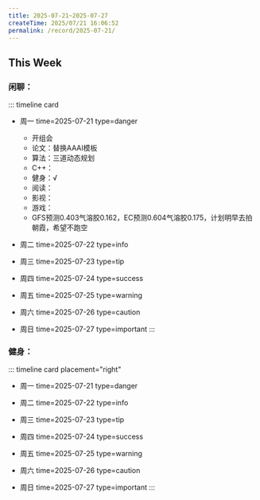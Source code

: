 ```yaml
---
title: 2025-07-21~2025-07-27
createTime: 2025/07/21 16:06:52
permalink: /record/2025-07-21/
---
```


## This Week

### 闲聊：


::: timeline card
- 周一
  time=2025-07-21 type=danger

  - 开组会
  - 论文：替换AAAI模板
  - 算法：三道动态规划
  - C++：
  - 健身：√
  - 阅读：
  - 影视：
  - 游戏：
  - GFS预测0.403气溶胶0.162，EC预测0.604气溶胶0.175，计划明早去拍朝霞，希望不跑空

- 周二
  time=2025-07-22 type=info

- 周三
  time=2025-07-23 type=tip

- 周四
  time=2025-07-24 type=success

- 周五
  time=2025-07-25 type=warning

- 周六
  time=2025-07-26 type=caution

- 周日
  time=2025-07-27 type=important
:::

### 健身：

::: timeline card placement="right"
- 周一
  time=2025-07-21 type=danger


- 周二
  time=2025-07-22 type=info

- 周三
  time=2025-07-23 type=tip

- 周四
  time=2025-07-24 type=success

- 周五
  time=2025-07-25 type=warning

- 周六
  time=2025-07-26 type=caution

- 周日
  time=2025-07-27 type=important
:::
